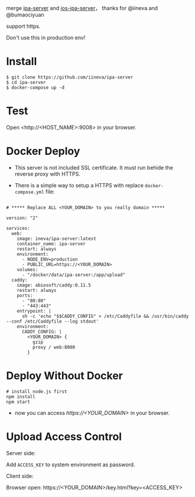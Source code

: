 
merge [ipa-server](https://github.com/iineva/ipa-server) and [ios-ipa-server](https://github.com/bumaociyuan/ios-ipa-server)，
thanks for @iineva and @bumaociyuan

support https.

Don't use this in production env!

# Install

```
$ git clone https://github.com/iineva/ipa-server
$ cd ipa-server
$ docker-compose up -d
```

# Test

Open <http://<HOST_NAME>:9008> in your browser.

# Docker Deploy

* This server is not included SSL certificate. It must run behide the reverse proxy with HTTPS.

* There is a simple way to setup a HTTPS with replace `docker-compose.yml` file:

```

# ***** Replace ALL <YOUR_DOMAIN> to you really domain *****

version: "2"

services:
  web:
    image: ineva/ipa-server:latest
    container_name: ipa-server
    restart: always
    environment:
      - NODE_ENV=production
      - PUBLIC_URL=https://<YOUR_DOMAIN>
    volumes:
      - "/docker/data/ipa-server:/app/upload"
  caddy:
    image: abiosoft/caddy:0.11.5
    restart: always
    ports:
      - "80:80"
      - "443:443"
    entrypoint: |
      sh -c 'echo "$$CADDY_CONFIG" > /etc/Caddyfile && /usr/bin/caddy --conf /etc/Caddyfile --log stdout'
    environment:
      CADDY_CONFIG: |
        <YOUR_DOMAIN> {
          gzip
          proxy / web:8080
        }
```

# Deploy Without Docker

```shell
# install node.js first
npm install
npm start
```


* now you can access *https://\<YOUR_DOMAIN\>* in your browser.

# Upload Access Control

Server side:

Add `ACCESS_KEY` to system environment as password.

Client side:

Browser open: https://\<YOUR_DOMAIN\>/key.html?key=\<ACCESS_KEY\>

